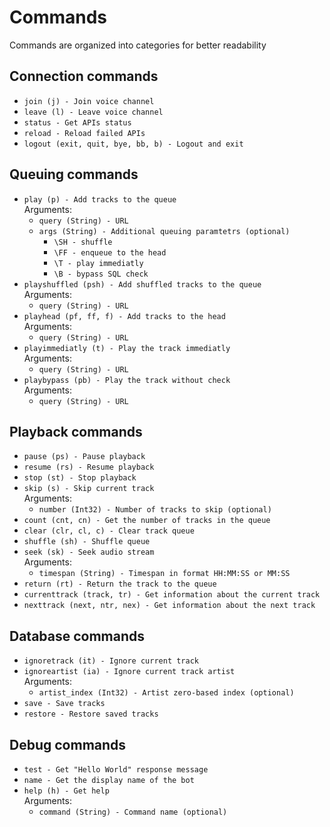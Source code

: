 # Commands

Commands are organized into categories for better readability

## Connection commands

- ```join (j) - Join voice channel```  
- ```leave (l) - Leave voice channel```  
- ```status - Get APIs status```  
- ```reload - Reload failed APIs```  
- ```logout (exit, quit, bye, bb, b) - Logout and exit```  

## Queuing commands

- ```play (p) - Add tracks to the queue```  
    Arguments:
    - ```query (String) - URL```  
    - ```args (String) - Additional queuing paramtetrs (optional)```
        - ```\SH - shuffle```
        - ```\FF - enqueue to the head```
        - ```\T - play immediatly```
        - ```\B - bypass SQL check```  
- ```playshuffled (psh) - Add shuffled tracks to the queue```  
    Arguments:
    - ```query (String) - URL```  
- ```playhead (pf, ff, f) - Add tracks to the head```  
    Arguments:
    - ```query (String) - URL```  
- ```playimmediatly (t) - Play the track immediatly```  
    Arguments:
    - ```query (String) - URL```  
- ```playbypass (pb) - Play the track without check```  
    Arguments:
    - ```query (String) - URL```  

## Playback commands

- ```pause (ps) - Pause playback```  
- ```resume (rs) - Resume playback```  
- ```stop (st) - Stop playback```  
- ```skip (s) - Skip current track```  
    Arguments:
    - ```number (Int32) - Number of tracks to skip (optional)```  
- ```count (cnt, cn) - Get the number of tracks in the queue```  
- ```clear (clr, cl, c) - Clear track queue```  
- ```shuffle (sh) - Shuffle queue```  
- ```seek (sk) - Seek audio stream```  
    Arguments:
    - ```timespan (String) - Timespan in format HH:MM:SS or MM:SS```  
- ```return (rt) - Return the track to the queue```  
- ```currenttrack (track, tr) - Get information about the current track```  
- ```nexttrack (next, ntr, nex) - Get information about the next track```  

## Database commands

- ```ignoretrack (it) - Ignore current track```  
- ```ignoreartist (ia) - Ignore current track artist```  
    Arguments:
    - ```artist_index (Int32) - Artist zero-based index (optional)```  
- ```save - Save tracks```  
- ```restore - Restore saved tracks```  

## Debug commands

- ```test - Get "Hello World" response message```  
- ```name - Get the display name of the bot```  
- ```help (h) - Get help```  
    Arguments:
    - ```command (String) - Command name (optional)```  
